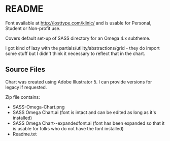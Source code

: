 # README

Font available at http://losttype.com/klinic/ and is usable for Personal, Student or Non-profit use. 

Covers default set-up of SASS directory for an Omega 4.x subtheme.

I got kind of lazy with the partials/utility/abstractions/grid - they do import some stuff but I didn't think it necessary to reflect that in the chart.

## Source Files

Chart was created using Adobe Illustrator 5. I can provide versions for legacy if requested.

Zip file contains:

- SASS-Omega-Chart.png
- SASS Omega Chart.ai (font is intact and can be edited as long as it's installed)
- SASS Omega Chart--expandedfont.ai (font has been expanded so that it is usable for folks who do not have the font installed)
- Readme.txt